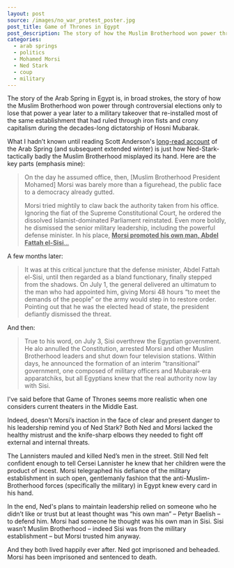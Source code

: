 ```yaml
---
layout: post
source: /images/no_war_protest_poster.jpg
post_title: Game of Thrones in Egypt
post_description: The story of how the Muslim Brotherhood won power through controversial elections only to lose that power a year later to a military takeover...
categories:
  - arab springs
  - politics
  - Mohamed Morsi
  - Ned Stark
  - coup
  - military
---
```


<p>The story of the Arab Spring in Egypt is, in broad strokes, the story of how the Muslim Brotherhood won power through controversial elections only to lose that power a year later to a military takeover that re-installed most of the same establishment that had ruled through iron fists and crony capitalism during the decades-long dictatorship of Hosni Mubarak.</p>

<p>What I hadn’t known until reading Scott Anderson's <a href="http://www.nytimes.com/interactive/2016/08/11/magazine/isis-middle-east-arab-spring-fractured-lands.html?_r=1">long-read account</a> of the Arab Spring (and subsequent extended winter) is just how Ned-Stark-tactically badly the Muslim Brotherhood misplayed its hand. Here are the key parts (emphasis mine):
<blockquote>On the day he assumed office, then, [Muslim Brotherhood President Mohamed] Morsi was barely more than a figurehead, the public face to a democracy already gutted.</p>

<p>Morsi tried mightily to claw back the authority taken from his office. Ignoring the fiat of the Supreme Constitutional Court, he ordered the dissolved Islamist-­dominated Parliament reinstated. Even more boldly, he dismissed the senior military leadership, including the powerful defense minister. In his place, <span style="text-decoration: underline;"><strong>Morsi promoted his own man, Abdel Fattah el-Sisi</strong>…</span></blockquote></p>

<p>A few months later:
<blockquote>It was at this critical juncture that the defense minister, Abdel Fattah el-Sisi, until then regarded as a bland functionary, finally stepped from the shadows. On July 1, the general delivered an ultimatum to the man who had appointed him, giving Morsi 48 hours “to meet the demands of the people” or the army would step in to restore order. Pointing out that he was the elected head of state, the president defiantly dismissed the threat.</blockquote></p>

<p>And then:
<blockquote>True to his word, on July 3, Sisi overthrew the Egyptian government. He alo annulled the Constitution, arrested Morsi and other Muslim Brotherhood leaders and shut down four television stations. Within days, he announced the formation of an interim “transitional” government, one composed of military officers and Mubarak-­era apparatchiks, but all Egyptians knew that the real authority now lay with Sisi.</blockquote>
I've said before that Game of Thrones seems more realistic when one considers current theaters in the Middle East.</p>

<p>Indeed, doesn't Morsi’s inaction in the face of clear and present danger to his leadership remind you of Ned Stark? Both Ned and Morsi lacked the healthy mistrust and the knife-sharp elbows they needed to fight off external and internal threats.</p>

<p>The Lannisters mauled and killed Ned’s men in the street. Still Ned felt confident enough to tell Cersei Lannister he knew that her children were the product of incest. Morsi telegraphed his defiance of the military establishment in such open, gentlemanly fashion that the anti-Muslim-Brotherhood forces (specifically the military) in Egypt knew every card in his hand.</p>

<p>In the end, Ned's plans to maintain leadership relied on someone who he didn’t like or trust but at least thought was “his own man” – Petyr Baelish – to defend him. Morsi had someone he thought was his own man in Sisi. Sisi wasn’t Muslim Brotherhood – indeed Sisi was from the military establishment – but Morsi trusted him anyway.</p>

<p>And they both lived happily ever after. Ned got imprisoned and beheaded. Morsi has been imprisoned and sentenced to death.</p>

